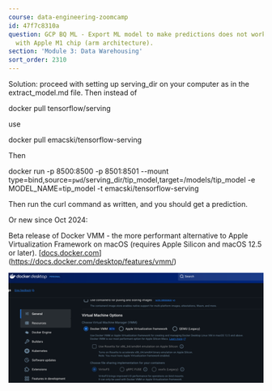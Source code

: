 ```yaml
---
course: data-engineering-zoomcamp
id: 47f7c8310a
question: GCP BQ ML - Export ML model to make predictions does not work for MacBook
  with Apple M1 chip (arm architecture).
section: 'Module 3: Data Warehousing'
sort_order: 2310
---
```


Solution: proceed with setting up serving_dir on your computer as in the extract_model.md file. Then instead of

docker pull tensorflow/serving

use

docker pull emacski/tensorflow-serving

Then

docker run -p 8500:8500 -p 8501:8501 --mount type=bind,source=`pwd`/serving_dir/tip_model,target=/models/tip_model -e MODEL_NAME=tip_model -t emacski/tensorflow-serving

Then run the curl command as written, and you should get a prediction.

Or new since Oct 2024:

Beta release of Docker VMM - the more performant alternative to Apple Virtualization Framework on macOS (requires Apple Silicon and macOS 12.5 or later). [[docs.docker.com](https://docs.docker.com/desktop/features/vmm/)](https://docs.docker.com/desktop/features/vmm/)

![Image](images/data-engineering-zoomcamp/image_51551549.png)

